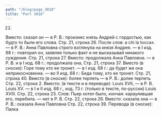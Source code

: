 ```yaml
---
path: "/blog/page_3018"
title: "Part 3018"
---
```


22.
Вместо: сказал он — в Р. В.: произнес князь Андрей с гордостью, как будто то были его слова.
Стр. 21, строка 26.
После слов: a chi la tocca». — в Р. В.: Анна Павловна строго взглянула на князя Андрея. — в I изд. 68 г.: повторил он, заявляя только факт и не высказывай никакого суждения.
Стр. 21, строка 27.
Вместо: продолжала Анна Павловна. — в Р. В. и в I изд. 68 г.: продолжала она,
Стр. 21, строка 37.
Вместо (в сноске): Горе тому кто ее тронет. — в I изд. 68 г.: да будет же она неприкосновенна. — во II изд. 68 г.: Беда тому, кто ее тронет.
Стр. 21, строка 40.
Вместо (в сноске): более терпеть — в Р. В.: долее терпеть
Стр. 22, строка 2.
Вместо: (в тексте и в переводе): Louis XVII, — в Р. В. Louis XV. — в I и II изд. 68 г., изд. 73 г. (только в тексте, по-русски) Louis XVIII.
Стр. 22, строка 23.
Слов: Пьер хотел было, кончая: караулившая его, перебила. — нет в Р. В.
Стр. 22, строка 26.
Вместо: сказала она — в Р. В.: сказала Анна Павловна
Стр. 22, строка 39.
Перевода (в сноске): Палка 
